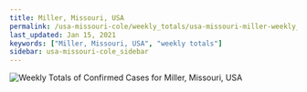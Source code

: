 ```yaml
---
title: Miller, Missouri, USA
permalink: /usa-missouri-cole/weekly_totals/usa-missouri-miller-weekly_totals.html
last_updated: Jan 15, 2021
keywords: ["Miller, Missouri, USA", "weekly totals"]
sidebar: usa-missouri-cole_sidebar
---
```


![Weekly Totals of Confirmed Cases for Miller, Missouri, USA](/covid_tracker/images/graphs/usa-missouri-miller-weekly_totals_graph.png)
